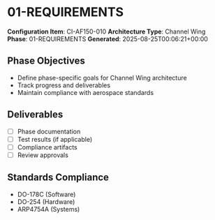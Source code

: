 # 01-REQUIREMENTS

**Configuration Item**: CI-AF150-010
**Architecture Type**: Channel Wing
**Phase**: 01-REQUIREMENTS
**Generated**: 2025-08-25T00:06:21+00:00

## Phase Objectives
- Define phase-specific goals for Channel Wing architecture
- Track progress and deliverables
- Maintain compliance with aerospace standards

## Deliverables
- [ ] Phase documentation
- [ ] Test results (if applicable)
- [ ] Compliance artifacts
- [ ] Review approvals

## Standards Compliance
- DO-178C (Software)
- DO-254 (Hardware)
- ARP4754A (Systems)
